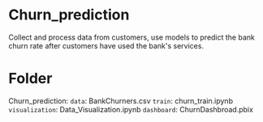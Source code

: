 # Churn_prediction
Collect and process data from customers, use models to predict the bank churn rate after customers have used the bank's services.

# Folder
Churn_prediction:
    `data`: BankChurners.csv
    `train`: churn_train.ipynb
    `visualization`: Data_Visualization.ipynb
    `dashboard`: ChurnDashbroad.pbix

